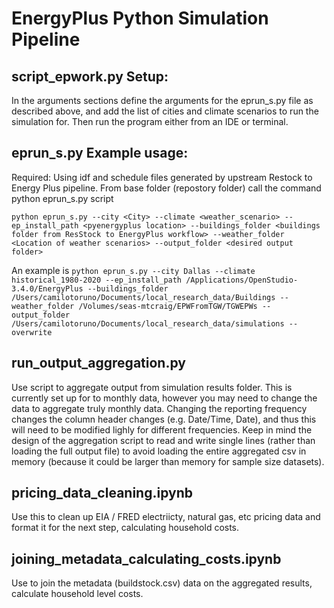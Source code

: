 # EnergyPlus Python Simulation Pipeline

## script_epwork.py Setup:
In the arguments sections define the arguments for the eprun_s.py file as described above, and add the list of cities and climate scenarios to run the simulation for. Then run the program either from an IDE or terminal. 

## eprun_s.py Example usage: 

Required: Using idf and schedule files generated by upstream Restock to Energy Plus pipeline. 
From base folder (repostory folder) call the command python eprun_s.py script 

```python eprun_s.py --city <City> --climate <weather_scenario> --ep_install_path <pyenergyplus location> --buildings_folder <buildings folder from ResStock to EnergyPlus workflow> --weather_folder <Location of weather scenarios> --output_folder <desired output folder>```

An example is ```python eprun_s.py --city Dallas --climate historical_1980-2020 --ep_install_path /Applications/OpenStudio-3.4.0/EnergyPlus --buildings_folder /Users/camilotoruno/Documents/local_research_data/Buildings --weather_folder /Volumes/seas-mtcraig/EPWFromTGW/TGWEPWs --output_folder /Users/camilotoruno/Documents/local_research_data/simulations --overwrite```

## run_output_aggregation.py
Use script to aggregate output from simulation results folder. This is currently set up for to monthly data, however you may need to change the data to aggregate truly monthly data. Changing the reporting frequency changes the column header changes (e.g. Date/Time, Date), and thus this will need to be modified lighly for different frequencies. Keep in mind the design of the aggregation script to read and write single lines (rather than loading the full output file) to avoid loading the entire aggregated csv in memory (because it could be larger than memory for sample size datasets). 

## pricing_data_cleaning.ipynb
Use this to clean up EIA / FRED electriicty, natural gas, etc pricing data and format it for the next step, calculating household costs. 

## joining_metadata_calculating_costs.ipynb
Use to join the metadata (buildstock.csv) data on the aggregated results, calculate household level costs. 
